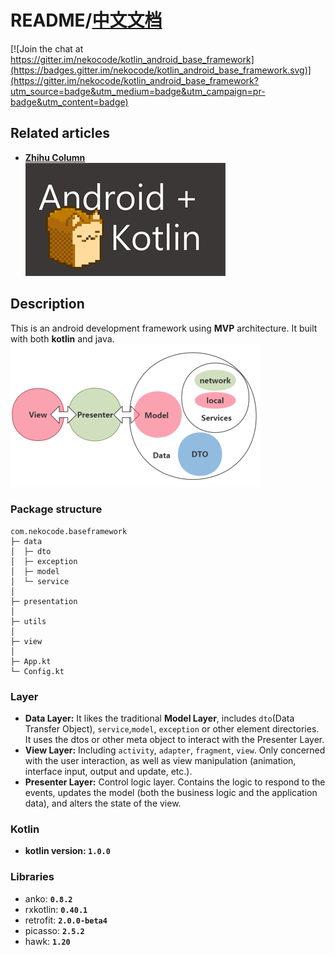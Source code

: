 # README/[中文文档](/README_CN.md)

[![Join the chat at https://gitter.im/nekocode/kotlin_android_base_framework](https://badges.gitter.im/nekocode/kotlin_android_base_framework.svg)](https://gitter.im/nekocode/kotlin_android_base_framework?utm_source=badge&utm_medium=badge&utm_campaign=pr-badge&utm_content=badge)

## Related articles
- [**Zhihu Column**](http://zhuanlan.zhihu.com/kotandroid)  
![](art/logo.png)

## Description
This is an android development framework using **MVP** architecture. It built with both **kotlin** and java.
![](art/layer.png)

### Package structure
```
com.nekocode.baseframework
├─ data
│  ├─ dto
│  ├─ exception
│  ├─ model
│  └─ service
│ 
├─ presentation
│ 
├─ utils
│ 
├─ view
│ 
├─ App.kt
└─ Config.kt
```

### Layer
- **Data Layer:** It likes the traditional **Model Layer**, includes `dto`(Data Transfer Object), `service`,`model`, `exception` or other element directories. It uses the dtos or other meta object to interact with the Presenter Layer.
- **View Layer:** Including `activity`, `adapter`, `fragment`, `view`. Only concerned with the user interaction, as well as view manipulation (animation, interface input, output and update, etc.).
- **Presenter Layer:** Control logic layer. Contains the logic to respond to the events, updates the model (both the business logic and the application data), and alters the state of the view.


### Kotlin
- **kotlin version: `1.0.0`**


### Libraries
- anko: **`0.8.2`**
- rxkotlin: **`0.40.1`**
- retrofit: **`2.0.0-beta4`**
- picasso: **`2.5.2`**
- hawk: **`1.20`**

